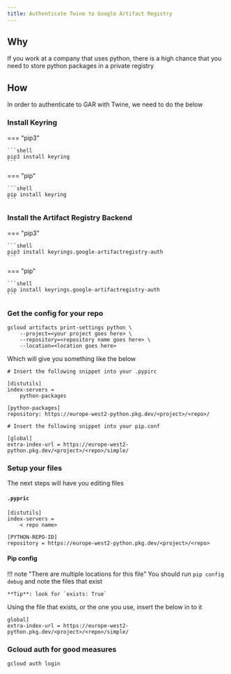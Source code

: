 ```yaml
---
title: Authenticate Twine to Google Artifact Registry
---
```


## Why

If you work at a company that uses python, there is a high chance that you need to store python packages in a private registry

## How

In order to authenticate to GAR with Twine, we need to do the below

### Install Keyring

=== "pip3"

    ```shell
    pip3 install keyring
    ```

=== "pip"

    ```shell
    pip install keyring
    ```

### Install the Artifact Registry Backend

=== "pip3"

    ```shell
    pip3 install keyrings.google-artifactregistry-auth
    ```
=== "pip"

    ```shell
    pip install keyrings.google-artifactregistry-auth
    ```

### Get the config for your repo

```shell
gcloud artifacts print-settings python \
    --project=<your project goes here> \
    --repository=<repository name goes here> \
    --location=<location goes here>
```

Which will give you something like the below

```text
# Insert the following snippet into your .pypirc

[distutils]
index-servers =
    python-packages

[python-packages]
repository: https://europe-west2-python.pkg.dev/<project>/<repo>/

# Insert the following snippet into your pip.conf

[global]
extra-index-url = https://europe-west2-python.pkg.dev/<project>/<repo>/simple/
```

### Setup your files

The next steps will have you editing files

#### `.pypric`

```text
[distutils]
index-servers =
    < repo name>

[PYTHON-REPO-ID]
repository = https://europe-west2-python.pkg.dev/<project>/<repo>
```

#### Pip config

!!! note "There are multiple locations for this file"
    You should run `pip config debug` and note the files that exist

    **Tip**: look for `exists: True`

Using the file that exists, or the one you use, insert the below in to it

```text
global]
extra-index-url = https://europe-west2-python.pkg.dev/<project>/<repo>/simple/
```


### Gcloud auth for good measures

```shell
gcloud auth login
```
